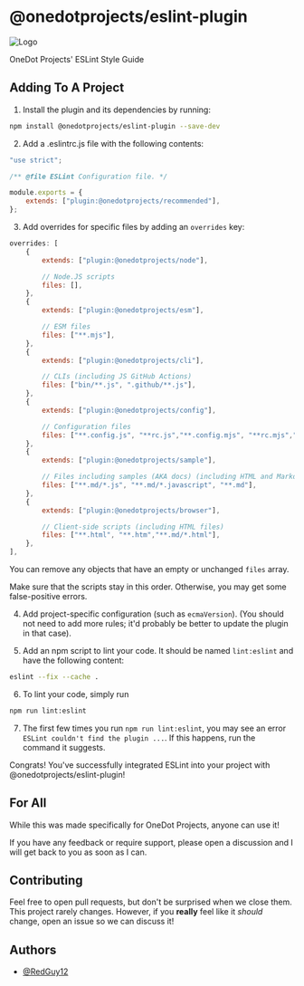 # @onedotprojects/eslint-plugin

![Logo](https://cdn.onedot.cf/brand/SVG/NoPadding/One%20Dot%20NoPad.svg)

OneDot Projects' ESLint Style Guide

## Adding To A Project

1. Install the plugin and its dependencies by running:

```bash
npm install @onedotprojects/eslint-plugin --save-dev
```

2. Add a .eslintrc.js file with the following contents:

```js
"use strict";

/** @file ESLint Configuration file. */

module.exports = {
	extends: ["plugin:@onedotprojects/recommended"],
};
```

3. Add overrides for specific files by adding an `overrides` key:

```js
overrides: [
	{
		extends: ["plugin:@onedotprojects/node"],

		// Node.JS scripts
		files: [],
	},
	{
		extends: ["plugin:@onedotprojects/esm"],

		// ESM files
		files: ["**.mjs"],
	},
	{
		extends: ["plugin:@onedotprojects/cli"],

		// CLIs (including JS GitHub Actions)
		files: ["bin/**.js", ".github/**.js"],
	},
	{
		extends: ["plugin:@onedotprojects/config"],

		// Configuration files
		files: ["**.config.js", "**rc.js","**.config.mjs", "**rc.mjs","**.config.cjs", "**rc.cjs"],
	},
	{
		extends: ["plugin:@onedotprojects/sample"],

		// Files including samples (AKA docs) (including HTML and Markdown files)
		files: ["**.md/*.js", "**.md/*.javascript", "**.md"],
	},
	{
		extends: ["plugin:@onedotprojects/browser"],

		// Client-side scripts (including HTML files)
		files: ["**.html", "**.htm","**.md/*.html"],
	},
],

```

You can remove any objects that have an empty or unchanged `files` array.

Make sure that the scripts stay in this order. Otherwise, you may get some false-positive errors.

4. Add project-specific configuration (such as `ecmaVersion`). (You should not need to add more rules; it'd probably be better to update the plugin in that case).

5. Add an npm script to lint your code. It should be named `lint:eslint` and have the following content:

```bash
eslint --fix --cache .
```

6. To lint your code, simply run

```bash
npm run lint:eslint
```

7. The first few times you run `npm run lint:eslint`, you may see an error `ESLint couldn't find the plugin ...`. If this happens, run the command it suggests.

Congrats! You've successfully integrated ESLint into your project with @onedotprojects/eslint-plugin!

## For All

While this was made specifically for OneDot Projects, anyone can use it!

If you have any feedback or require support, please open a discussion and I will get back to you as soon as I can.

## Contributing

Feel free to open pull requests, but don't be surprised when we close them. This project rarely changes. However, if you **really** feel like it _should_ change, open an issue so we can discuss it!

## Authors

-   [@RedGuy12](https://www.github.com/RedGuy12)
